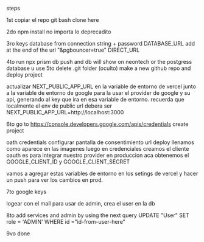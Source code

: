 steps

1st
copiar el repo git bash clone here

2do npm install no importa lo deprecadito

3ro
keys database from connection string + password
DATABASE_URL add at the end of the url "&pgbouncer=true"
DIRECT_URL

4to
run npx prism db push and db will show on neontech
or the postgress database u use
5to
delete .git folder (oculto)
make a new github repo and
deploy project

actualizar
NEXT_PUBLIC_APP_URL en la variable de entorno de vercel
junto a la variable de entorno de google para la usar el provider de google y su api, generando al key que ira en esa variable de entorno.
recuerda que localmente el env de public url debera ser NEXT_PUBLIC_APP_URL=http://localhost:3000

6to
go to
https://console.developers.google.com/apis/credentials
create project

oath credentials
configurar pantalla de consentimiento url deploy
llenamos como aparece en las imagenes
luego en credenciales creamos el cliente oauth
es para integrar nuestro provider en produccion
aca obtenemos el GOOGLE_CLIENT_ID y GOOGLE_CLIENT_SECRET

vamos a agregar estas variables de entorno en los setings de vercel y hacer un push para ver los cambios en prod.

7to
google keys

logear con el mail para usar de admin, crea el user en la db

8to
add services and admin by using the next query
UPDATE "User"
SET role = 'ADMIN'
WHERE id ="id-from-user-here"

9vo done
